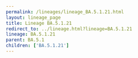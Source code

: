 ```yaml
---
permalink: /lineages/lineage_BA.5.1.21.html
layout: lineage_page
title: Lineage BA.5.1.21
redirect_to: ../lineage.html?lineage=BA.5.1.21
lineage: BA.5.1.21
parent: BA.5.1
children: ['BA.5.1.21']
---
```

